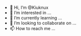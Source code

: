 - 👋 Hi, I’m @Kiuknux
- 👀 I’m interested in ...
- 🌱 I’m currently learning ...
- 💞️ I’m looking to collaborate on ...
- 📫 How to reach me ...

<!---
Kiuknux/Kiuknux is a ✨ special ✨ repository because its `README.md` (this file) appears on your GitHub profile.
You can click the Preview link to take a look at your changes.
--->
